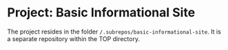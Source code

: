 # Project: Basic Informational Site

The project resides in the folder `/.subrepos/basic-informational-site`. It is a separate repository within the TOP directory.
